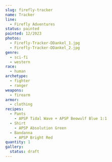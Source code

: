 ```yaml
---
slug: firefly-tracker
name: Tracker
line:
  - Firefly Adventures
status: painted
painted: 12/2023
photos:
  - Firefly-Tracker-DDankel_1.jpg
  - Firefly-Tracker-DDankel_2.jpg
genre:
  - sci-fi
  - western
race:
  - human
archetype:
  - fighter
  - ranger
weapons:
  - firearm
armor:
  - clothing
recipes:
  - Pants
    - APSP Tidal Wave + APSP Beowulf Blue 1:1
  - Shirt
    - APSP Absolution Green
  - Bandanna
    - APSP Bright Red
quantity: 1
gallery:
  status: draft
---
```

